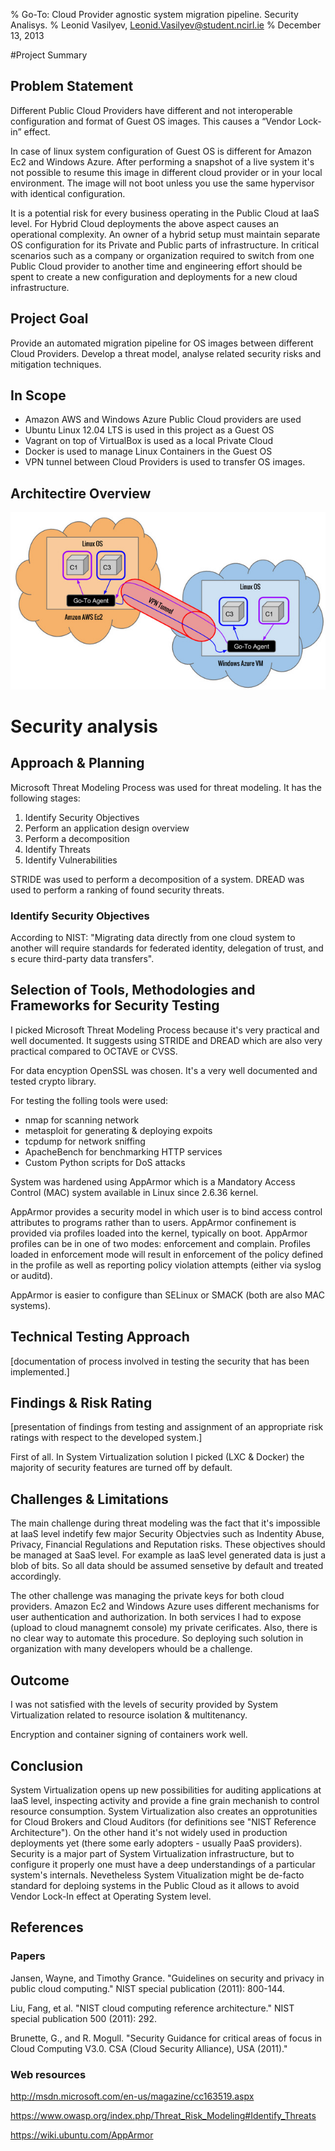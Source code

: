 % Go-To: Cloud Provider agnostic system migration pipeline. Security Analisys.
% Leonid Vasilyev, <Leonid.Vasilyev@student.ncirl.ie>
% December 13, 2013

#Project Summary
## Problem Statement
Different Public Cloud Providers have different and not interoperable configuration and format of Guest OS images.
This causes a “Vendor Lock-in” effect.

In case of linux system configuration of Guest OS is different for Amazon Ec2 and Windows Azure.
After performing a snapshot of a live system it's not possible to resume this image in different cloud
provider or in your local environment.
The image will not boot unless you use the same hypervisor with identical configuration.

It is a potential risk for every business operating in the Public Cloud at IaaS level.
For Hybrid Cloud deployments the above aspect causes an operational complexity.
An owner of a hybrid setup must maintain separate OS configuration for its Private and Public parts of infrastructure.
In critical scenarios such as a company or organization required to switch from one Public Cloud provider to another
time and engineering effort should be spent to create a new configuration and deployments for a new cloud infrastructure.

## Project Goal
Provide an automated migration pipeline for OS images between different Cloud Providers.
Develop a threat model, analyse related security risks and mitigation techniques.

## In Scope

* Amazon AWS and Windows Azure Public Cloud providers are used
* Ubuntu Linux 12.04 LTS is used in this project as a Guest OS
* Vagrant on top of VirtualBox is used as a local Private Cloud
* Docker is used to manage Linux Containers in the Guest OS
* VPN tunnel between Cloud Providers is used to transfer OS images.

## Architectire Overview

!["Architecture Overview"](HybridCloudOverview.jpg)

# Security analysis
## Approach & Planning

Microsoft Threat Modeling Process was used for threat modeling.
It has the following stages:

1. Identify Security Objectives
2. Perform an application design overview
3. Perform a decomposition
4. Identify Threats
5. Identify Vulnerabilities

STRIDE was used to perform a decomposition of a system.
DREAD was used to perform a ranking of found security threats.

### Identify Security Objectives

According to NIST:
"Migrating data directly from one cloud system to another
will require standards for federated identity, delegation of trust, and s
ecure third-party data transfers".


## Selection of Tools, Methodologies and Frameworks for Security Testing

I picked Microsoft Threat Modeling Process because it's very practical and well documented.
It suggests using STRIDE and DREAD which are also very practical compared to OCTAVE or CVSS.

For data encyption OpenSSL was chosen. It's a very well documented and tested crypto library.

For testing the folling tools were used:

* nmap for scanning network
* metasploit for generating & deploying expoits
* tcpdump for network sniffing
* ApacheBench for benchmarking HTTP services
* Custom Python scripts for DoS attacks

System was hardened using AppArmor which is a Mandatory Access Control (MAC) system
available in Linux since 2.6.36 kernel.

AppArmor provides a security model in which user is to bind access control attributes to programs rather than to users.
AppArmor confinement is provided via profiles loaded into the kernel, typically on boot.
AppArmor profiles can be in one of two modes: enforcement and complain.
Profiles loaded in enforcement mode will result in enforcement of the policy defined in the profile as well as reporting policy violation attempts (either via syslog or auditd).

AppArmor is easier to configure than SELinux or SMACK (both are also MAC systems).

## Technical Testing Approach

[documentation of process involved in testing the security that has been implemented.]

## Findings & Risk Rating

[presentation of findings from testing and assignment of an appropriate risk ratings
with respect to the developed system.]

First of all. In System Virtualization solution I picked (LXC & Docker)
the majority of security features are turned off by default.

## Challenges & Limitations

The main challenge during threat modeling was the fact that
it's impossible at IaaS level indetify few major Security Objectvies
such as Indentity Abuse, Privacy, Financial Regulations and Reputation risks.
These objectives should be managed at SaaS level.
For example as IaaS level generated data is just a blob of bits.
So all data should be assumed sensetive by default and treated accordingly.

The other challenge was managing the private keys for both cloud providers.
Amazon Ec2 and Windows Azure uses different mechanisms for user authentication and
authorization.
In both services I had to expose (upload to cloud managnemt console) my private cerificates.
Also, there is no clear way to automate this procedure.
So deploying such solution in organization with many developers whould be a challenge.

## Outcome

I was not satisfied with the levels of security provided by System Virtualization
related to resource isolation & multitenancy.

Encryption and container signing of containers work well.

## Conclusion

System Virtualization opens up new possibilities for auditing applications at IaaS level,
inspecting activity and provide a fine grain mechanish to control resource consumption.
System Virtualization also creates an opprotunities for Cloud Brokers and Cloud Auditors
(for definitions see "NIST Reference Architecture").
On the other hand it's not widely used in production deployments yet
(there some early adopters - usually PaaS providers).
Security is a major part of System Virtualization infrastructure,
but to configure it properly one must have a deep understandings of a particular system's internals.
Nevetheless System Vitualization might be de-facto standard for deploing systems in the Public Cloud
as it allows to avoid Vendor Lock-In effect at Operating System level.


## References

### Papers

Jansen, Wayne, and Timothy Grance. "Guidelines on security and privacy in public cloud computing." NIST special publication (2011): 800-144.

Liu, Fang, et al. "NIST cloud computing reference architecture." NIST special publication 500 (2011): 292.

Brunette, G., and R. Mogull. "Security Guidance for critical areas of focus in Cloud Computing V3.0. CSA (Cloud Security Alliance), USA (2011)."


### Web resources

<http://msdn.microsoft.com/en-us/magazine/cc163519.aspx>

<https://www.owasp.org/index.php/Threat_Risk_Modeling#Identify_Threats>

<https://wiki.ubuntu.com/AppArmor>


